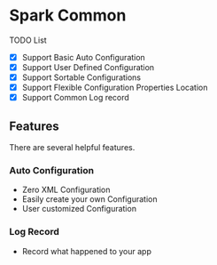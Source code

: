 # Spark Common

TODO List
- [x] Support Basic Auto Configuration
- [x] Support User Defined Configuration
- [x] Support Sortable Configurations
- [x] Support Flexible Configuration Properties Location
- [x] Support Common Log record

## Features

There are several helpful features.

### Auto Configuration

* Zero XML Configuration
* Easily create your own Configuration
* User customized Configuration

### Log Record

* Record what happened to your app

